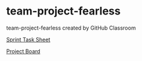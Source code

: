 # team-project-fearless
team-project-fearless created by GitHub Classroom

[Sprint Task Sheet](https://docs.google.com/spreadsheets/d/1i8eWHIbbdOpVVJ7bxTmMopMeG-g3bVmW/edit#gid=882345882)

[Project Board](https://github.com/orgs/gopinathsjsu/projects/11?fullscreen=true)


